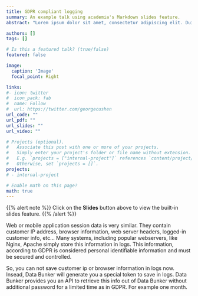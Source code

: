 ```yaml
---
title: GDPR compliant logging
summary: An example talk using academia's Markdown slides feature.
abstract: "Lorem ipsum dolor sit amet, consectetur adipiscing elit. Duis posuere tellusac convallis placerat. Proin tincidunt magna sed ex sollicitudin condimentum. Sed ac faucibus dolor, scelerisque sollicitudin nisi. Cras purus urna, suscipit quis sapien eu, pulvinar tempor diam."

authors: []
tags: []

# Is this a featured talk? (true/false)
featured: false

image:
  caption: 'Image'
  focal_point: Right

links:
#- icon: twitter
#  icon_pack: fab
#  name: Follow
#  url: https://twitter.com/georgecushen
url_code: ""
url_pdf: ""
url_slides: ""
url_video: ""

# Projects (optional).
#   Associate this post with one or more of your projects.
#   Simply enter your project's folder or file name without extension.
#   E.g. `projects = ["internal-project"]` references `content/project/deep-learning/index.md`.
#   Otherwise, set `projects = []`.
projects:
# - internal-project

# Enable math on this page?
math: true
---
```


{{% alert note %}}
Click on the **Slides** button above to view the built-in slides feature.
{{% /alert %}}

Web or mobile application session data is very similar. They contain customer IP address, browser information, web server headers, logged-in customer info, etc... Many systems, including popular webservers, like Nginx, Apache simply store this information in logs. This information, according to GDPR is considered personal identifiable information and must be secured and controlled.

So, you can not save customer ip or browser information in logs now. Insead, Data Bunker will generate you a special token to save in logs. Data Bunker provides you an API to retrieve this info out of Data Bunker without additional password for a limited time as in GDPR. For example one month.

